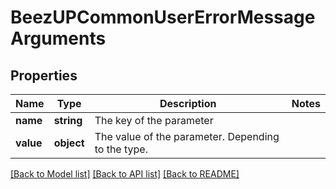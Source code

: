 # BeezUPCommonUserErrorMessageArguments

## Properties
Name | Type | Description | Notes
------------ | ------------- | ------------- | -------------
**name** | **string** | The key of the parameter | 
**value** | **object** | The value of the parameter. Depending to the type. | 

[[Back to Model list]](../README.md#documentation-for-models) [[Back to API list]](../README.md#documentation-for-api-endpoints) [[Back to README]](../README.md)


